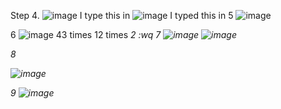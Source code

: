 Step 4.
![image](https://github.com/acalza4/cse15l-lab-reports/assets/147474371/a8bb6b27-82e8-4ff6-a7a9-3a0c6a5e6f28)
I type this in
![image](https://github.com/acalza4/cse15l-lab-reports/assets/147474371/635add66-09f4-4cff-b4ff-69522417f993)
I typed this in
5
![image](https://github.com/acalza4/cse15l-lab-reports/assets/147474371/4c919a57-a056-4135-a606-ad94469f2cf1)

6
![image](https://github.com/acalza4/cse15l-lab-reports/assets/147474371/973efce3-73b3-40cf-914d-abbd23e87853)
<down> 43 times
<right> 12 times
<x>
<i> 2
<esc>
:wq <enter>
7
![image](https://github.com/acalza4/cse15l-lab-reports/assets/147474371/a5b26f00-bda2-4975-ac94-66d5fddc082e)
![image](https://github.com/acalza4/cse15l-lab-reports/assets/147474371/c0aafe84-bdad-4aa2-aa2d-b988e406ab1d)


8

![image](https://github.com/acalza4/cse15l-lab-reports/assets/147474371/20e438ae-f1fc-4b3b-8ff3-3167d6330e1a)


9
![image](https://github.com/acalza4/cse15l-lab-reports/assets/147474371/31a23561-7dae-450d-8543-12dd6a17603b)
